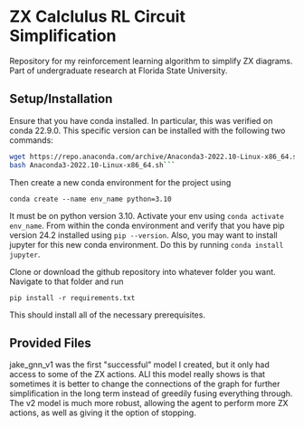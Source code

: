# ZX Calclulus RL Circuit Simplification
 Repository for my reinforcement learning algorithm to simplify ZX diagrams. Part of undergraduate research at Florida State University.

 ## Setup/Installation

Ensure that you have conda installed. In particular, this was verified on conda 22.9.0. This specific version can be installed with the following two commands:
```bash
wget https://repo.anaconda.com/archive/Anaconda3-2022.10-Linux-x86_64.sh
bash Anaconda3-2022.10-Linux-x86_64.sh```
```
Then create a new conda environment for the project using
```
conda create --name env_name python=3.10
```
It must be on python version 3.10. Activate your env using ```conda activate env_name```. From within the conda environment and verify that you have pip version 24.2 installed using ```pip --version```. Also, you may want to install jupyter for this new conda environment. Do this by running ```conda install jupyter```.

Clone or download the github repository into whatever folder you want. Navigate to that folder and run
```
pip install -r requirements.txt
```
This should install all of the necessary prerequisites.

## Provided Files
jake_gnn_v1 was the first "successful" model I created, but it only had access to some of the ZX actions. ALl this model really shows is that sometimes it is better to change the connections of the graph for further simplification in the long term instead of greedily fusing everything through. The v2 model is much more robust, allowing the agent to perform more ZX actions, as well as giving it the option of stopping.
